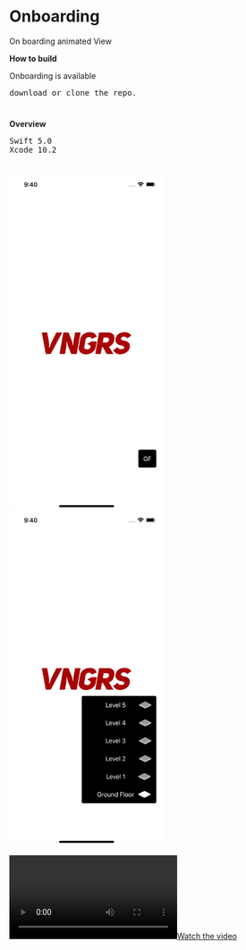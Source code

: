 # Onboarding
On boarding animated View

<b>How to build</b>
<p>Onboarding is available</p>
<pre>
download or clone the repo.
</pre>

<h1></h1>

<b>Overview</b>
<pre>
Swift 5.0
Xcode 10.2
</pre>

<h1></h1>

<h1></h1>

<img src="https://github.com/obadasemary/Onboarding/blob/master/Simulator%20Screen%20Shot%20-%20iPhone%20Xs%20Max%20-%202019-07-09%20at%2021.40.46.png" alt="HTML5 Icon" width="276" height="598"><img src="https://github.com/obadasemary/Onboarding/blob/master/Simulator%20Screen%20Shot%20-%20iPhone%20Xs%20Max%20-%202019-07-09%20at%2021.40.48.png" alt="HTML5 Icon" width="276" height="598">

[![Watch the video](https://github.com/obadasemary/Onboarding/blob/master/Onboarding.mov)](https://github.com/obadasemary/Onboarding/blob/master/Onboarding.mov)
